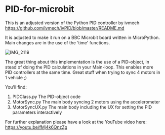 # PID-for-microbit

This is an adjusted version of the Python PID controller by ivmech
https://github.com/ivmech/ivPID/blob/master/README.md

It is adjusted to make it run on a BBC Microbit board written in MicroPython.
Main changes are in the use of the 'time' functions.

![IMG_2119](https://user-images.githubusercontent.com/93115887/141451462-b9b068a2-d9b7-4999-82c3-78fb18d6209e.jpg)

The great thing about this implementation is the use of a PID-object, in stead of doing the PID calculations in your Main-loop.
This enables more PID controllers at the same time. Great stuff when trying to sync 4 motors in 1 vehicle ;)

You'll find:
1. PIDClass.py					The PID-object code
2. MotorSync.py					The main body syncing 2 motors using the accelerometer
3. MotorSyncUX.py				The main body including the UX for setting the PID parameters interactively

For further explanation please have a look at the YouTube video here:
https://youtu.be/fMj4k6QnzZg
